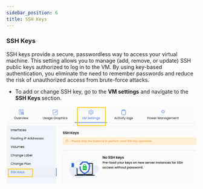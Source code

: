 ```yaml
---
sidebar_position: 6
title: SSH Keys
---
```


### **SSH Keys**

SSH keys provide a secure, passwordless way to access your virtual machine. This setting allows you to manage (add, remove, or update) SSH public keys authorized to log in to the VM. By using key-based authentication, you eliminate the need to remember passwords and reduce the risk of unauthorized access from brute-force attacks.

- To add or change SSH key, go to the **VM settings** and navigate to the **SSH Keys** section.

![alt text](../images/vmset-openstack-7.png)